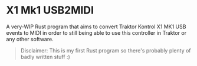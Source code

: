 # X1 Mk1 USB2MIDI

A very-WIP Rust program that aims to convert Traktor Kontrol X1 MK1 USB events to MIDI in order to still being able to use this controller in Traktor or any other software.

> Disclaimer: This is my first Rust program so there's probably plenty of badly written stuff :)
